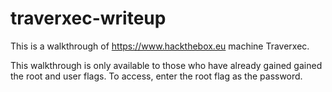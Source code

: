 # traverxec-writeup
This is a walkthrough of https://www.hackthebox.eu machine Traverxec. 

This walkthrough is only available to those who have already gained gained the root and user flags.
To access, enter the root flag as the password.
